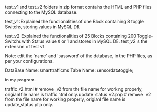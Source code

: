 test_v1 and test_v2 folders in zip format contains the HTML and PHP files connecting to the MySQL database.

test_v1: Explained the functionalities of one Block containing 8 toggle Switchs, storing values in MySQL DB.

test_v2: Explained the functionalities of 25 Blocks containing 200 Toggle-Switchs with Status value 0 or 1 and stores in MySQL DB.
test_v2 is the extension of test_v1.


Note: edit the 'name' and 'password' of the database, in the PHP files, as per your configurations.

DataBase Name: smarttrafficms
Table Name: sensordatatoggle;

in my program.

traffic_v2.html  # remove _v2 from the file name for working properly, origianl file name is traffic.html only.
update_status_v2.php # remove _v2 from the file name for working properly, origianl file name is update_status.php only.

